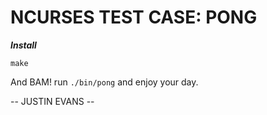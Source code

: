 NCURSES TEST CASE: PONG
=======================

***Install***

`make`

And BAM! run `./bin/pong` and enjoy your day.

-- JUSTIN EVANS --
